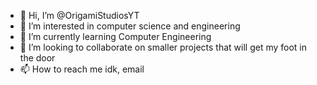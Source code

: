 - 👋 Hi, I’m @OrigamiStudiosYT
- 👀 I’m interested in computer science and engineering
- 🌱 I’m currently learning Computer Engineering
- 💞️ I’m looking to collaborate on smaller projects that will get my foot in the door
- 📫 How to reach me idk, email

<!---
OrigamiStudiosYT/OrigamiStudiosYT is a ✨ special ✨ repository because its `README.md` (this file) appears on your GitHub profile.
You can click the Preview link to take a look at your changes.
--->
